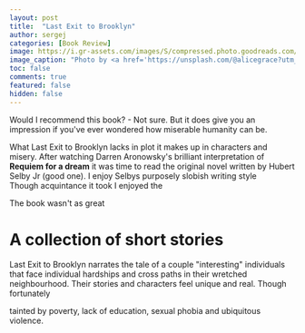 ```yaml
---
layout: post
title:  "Last Exit to Brooklyn"
author: sergej
categories: [Book Review]
image: https://i.gr-assets.com/images/S/compressed.photo.goodreads.com/books/1496499980l/35292578._SY475_.jpg
image_caption: "Photo by <a href='https://unsplash.com/@alicegrace?utm_source=unsplash&utm_medium=referral&utm_content=creditCopyText' target='_blank'>Alice Dietrich</a> on <a href='https://unsplash.com/?utm_source=unsplash&utm_medium=referral&utm_content=creditCopyText' target='_blank'>Unsplash</a>"
toc: false
comments: true
featured: false
hidden: false
---
```


Would I recommend this book? - Not sure.
But it does give you an impression if you've ever wondered how miserable humanity can be.

What Last Exit to Brooklyn lacks in plot it makes up in characters and misery.
After watching Darren Aronowsky's brilliant interpretation of **Requiem for a dream** it was time to read the original novel written by Hubert Selby Jr (good one).
I enjoy Selbys purposely slobish writing style  
Though acquintance it took  I enjoyed the 

The book wasn't as great 

# A collection of short stories
Last Exit to Brooklyn narrates the tale of a couple "interesting" individuals that face individual hardships and cross paths in their wretched neighbourhood.
Their stories and characters feel unique and real.
Though fortunately 

tainted by poverty, lack of education, sexual phobia and ubiquitous violence.

